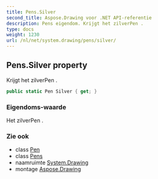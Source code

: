 ```yaml
---
title: Pens.Silver
second_title: Aspose.Drawing voor .NET API-referentie
description: Pens eigendom. Krijgt het zilverPen .
type: docs
weight: 1230
url: /nl/net/system.drawing/pens/silver/
---
```

## Pens.Silver property

Krijgt het zilverPen .

```csharp
public static Pen Silver { get; }
```

### Eigendoms-waarde

Het zilverPen .

### Zie ook

* class [Pen](../../pen/)
* class [Pens](../)
* naamruimte [System.Drawing](../../pens/)
* montage [Aspose.Drawing](../../../)


